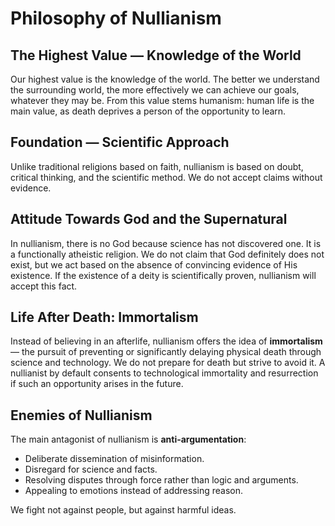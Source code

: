 
# Philosophy of Nullianism

## The Highest Value — Knowledge of the World

Our highest value is the knowledge of the world. The better we understand the surrounding world, the more effectively we can achieve our goals, whatever they may be. From this value stems humanism: human life is the main value, as death deprives a person of the opportunity to learn.

## Foundation — Scientific Approach

Unlike traditional religions based on faith, nullianism is based on doubt, critical thinking, and the scientific method. We do not accept claims without evidence.

## Attitude Towards God and the Supernatural

In nullianism, there is no God because science has not discovered one. It is a functionally atheistic religion. We do not claim that God definitely does not exist, but we act based on the absence of convincing evidence of His existence. If the existence of a deity is scientifically proven, nullianism will accept this fact.

## Life After Death: Immortalism

Instead of believing in an afterlife, nullianism offers the idea of **immortalism** — the pursuit of preventing or significantly delaying physical death through science and technology. We do not prepare for death but strive to avoid it. A nullianist by default consents to technological immortality and resurrection if such an opportunity arises in the future.

## Enemies of Nullianism

The main antagonist of nullianism is **anti-argumentation**:

- Deliberate dissemination of misinformation.
- Disregard for science and facts.
- Resolving disputes through force rather than logic and arguments.
- Appealing to emotions instead of addressing reason.

We fight not against people, but against harmful ideas.
